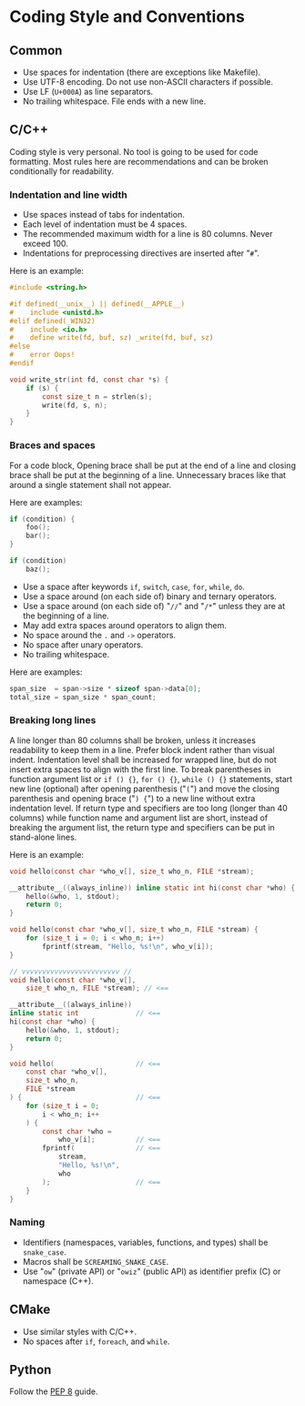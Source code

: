 # Coding Style and Conventions

## Common

- Use spaces for indentation (there are exceptions like Makefile).
- Use UTF-8 encoding. Do not use non-ASCII characters if possible.
- Use LF (`U+000A`) as line separators.
- No trailing whitespace. File ends with a new line.

## C/C++

Coding style is very personal.
No tool is going to be used for code formatting.
Most rules here are recommendations
and can be broken conditionally for readability.

### Indentation and line width

- Use spaces instead of tabs for indentation.
- Each level of indentation must be 4 spaces.
- The recommended maximum width for a line is 80 columns. Never exceed 100.
- Indentations for preprocessing directives are inserted after "`#`".

Here is an example:

```c
#include <string.h>

#if defined(__unix__) || defined(__APPLE__)
#    include <unistd.h>
#elif defined(_WIN32)
#    include <io.h>
#    define write(fd, buf, sz) _write(fd, buf, sz)
#else
#    error Oops!
#endif

void write_str(int fd, const char *s) {
    if (s) {
        const size_t n = strlen(s);
        write(fd, s, n);
    }
}
```

### Braces and spaces

For a code block,
Opening brace shall be put at the end of a line
and closing brace shall be put at the beginning of a line.
Unnecessary braces like that around a single statement shall not appear.

Here are examples:

```c
if (condition) {
    foo();
    bar();
}

if (condition)
    baz();
```

- Use a space after keywords `if`, `switch`, `case`, `for`, `while`, `do`.
- Use a space around (on each side of) binary and ternary operators.
- Use a space around (on each side of) "`//`" and "`/*`"
unless they are at the beginning of a line.
- May add extra spaces around operators to align them.
- No space around the `.` and `->` operators.
- No space after unary operators.
- No trailing whitespace.

Here are examples:

```c
span_size  = span->size * sizeof span->data[0];
total_size = span_size * span_count;
```

### Breaking long lines

A line longer than 80 columns shall be broken,
unless it increases readability to keep them in a line.
Prefer block indent rather than visual indent.
Indentation level shall be increased for wrapped line,
but do not insert extra spaces to align with the first line.
To break parentheses in function argument list
or `if () {}`, `for () {}`, `while () {}` statements,
start new line (optional) after opening parenthesis ("`(`")
and move the closing parenthesis and opening brace ("`) {`") to a new line
without extra indentation level.
If return type and specifiers are too long (longer than 40 columns)
while function name and argument list are short,
instead of breaking the argument list,
the return type and specifiers can be put in stand-alone lines.

Here is an example:

```c
void hello(const char *who_v[], size_t who_n, FILE *stream);

__attribute__((always_inline)) inline static int hi(const char *who) {
    hello(&who, 1, stdout);
    return 0;
}

void hello(const char *who_v[], size_t who_n, FILE *stream) {
    for (size_t i = 0; i < who_n; i++)
        fprintf(stream, "Hello, %s!\n", who_v[i]);
}

// vvvvvvvvvvvvvvvvvvvvvvvv //
void hello(const char *who_v[],
    size_t who_n, FILE *stream); // <==

__attribute__((always_inline))
inline static int              // <==
hi(const char *who) {
    hello(&who, 1, stdout);
    return 0;
}

void hello(                    // <==
    const char *who_v[],
    size_t who_n,
    FILE *stream
) {                            // <==
    for (size_t i = 0;
        i < who_n; i++
    ) {
        const char *who =
            who_v[i];          // <==
        fprintf(               // <==
            stream,
            "Hello, %s!\n",
            who
        );                     // <==
    }
}
```

### Naming

- Identifiers (namespaces, variables, functions, and types) shall be `snake_case`.
- Macros shall be `SCREAMING_SNAKE_CASE`.
- Use "`ow`" (private API) or "`owiz`" (public API) as identifier prefix (C) or namespace (C++).

## CMake

- Use similar styles with C/C++.
- No spaces after `if`, `foreach`, and `while`.

## Python

Follow the [PEP 8](https://peps.python.org/pep-0008/) guide.
